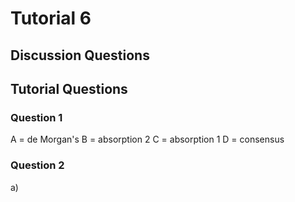 # Tutorial 6

## Discussion Questions



## Tutorial Questions

### Question 1
A = de Morgan's
B = absorption 2
C = absorption 1
D = consensus


### Question 2
a) 
